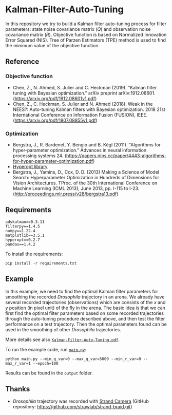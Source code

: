 # Kalman-Filter-Auto-Tuning
In this repository we try to build a Kalman filter auto-tuning process for filter 
parameters: state noise covariance matrix (*Q*) and observation noise covariance matrix (*R*).
Objective function is based on Normalized Innovation Error Squared (NIS).
Tree of Parzen Estimators (TPE) method is used to find the minimum value of the objective function.

## Reference
### Objective function
* Chen, Z., N. Ahmed, S. Julier and C. Heckman (2019). 
"Kalman filter tuning with Bayesian optimization." 
arXiv preprint arXiv:1912.08601.
(https://arxiv.org/pdf/1912.08601v1.pdf)
* Chen, Z., C. Heckman, S. Julier and N. Ahmed (2018). 
Weak in the NEES?: Auto-tuning Kalman filters with Bayesian optimization. 
2018 21st International Conference on Information Fusion (FUSION), IEEE.
(https://arxiv.org/pdf/1807.08855v1.pdf)

### Optimization
* Bergstra, J., R. Bardenet, Y. Bengio and B. Kégl (2011). 
"Algorithms for hyper-parameter optimization." 
Advances in neural information processing systems 24.
(https://papers.nips.cc/paper/4443-algorithms-for-hyper-parameter-optimization.pdf)
* [Hyperopt library](https://github.com/hyperopt/hyperopt)
* Bergstra, J., Yamins, D., Cox, D. D. (2013) 
Making a Science of Model Search: Hyperparameter Optimization in Hundreds of Dimensions for Vision Architectures. 
TProc. of the 30th International Conference on Machine Learning (ICML 2013), 
June 2013, pp. I-115 to I-23.
(http://proceedings.mlr.press/v28/bergstra13.pdf)

## Requirements
```
adskalman==0.3.11
filterpy==1.4.5
numpy==1.22.4
matplotlib==3.5.1
hyperopt==0.2.7
pandas==1.4.2
```
To install the requirements:
```
pip install -r requirements.txt
```

## Example
In this example, we need to find the optimal Kalman filter parameters for smoothing the recorded *Drosophila* 
trajectory in an arena.
We already have several recorded trajectories (observations) which are consists of the *x* and *y* position 
(in pixel unit) of the fly in the arena.
The basic idea is that we can first find the optimal filter parameters based on some recorded trajectories 
through the auto-tuning procedure described above, and then test the filter performance on a test trajectory.
Then the optimal parameters found can be used in the smoothing of other *Drosophila* trajectories.

More details see also [`Kalman-Filter-Auto-Tuning.pdf`](https://github.com/HaoZhu10015/Kalman-Filter-Auto-Tuning/blob/78a431b57432dccee71c014fe1b36cfc67761a66/pdf/Kalman-Filter-Auto-Tuning.pdf).

To run the example code, run [`main.py`](https://github.com/HaoZhu10015/Kalman-Filter-Auto-Tuning/blob/b0a764f4451a35be123db7cd38203114184b29ab/main.py):
```
python main.py --min_q_var=0 --max_q_var=5000 --min_r_var=0 --max_r_var=1 --epoch=100
```
Results can be found in the `output` folder.

## Thanks
* *Drosophila* trajectory was recorded with [Strand Camera](https://strawlab.org/strand-cam/)
  (GitHub repository: https://github.com/strawlab/strand-braid.git)

